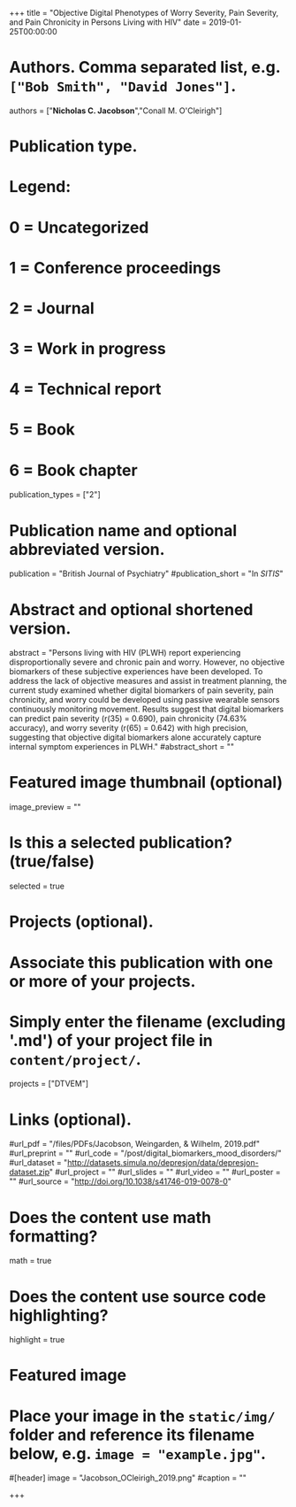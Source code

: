 +++
title = "Objective Digital Phenotypes of Worry Severity, Pain Severity, and Pain Chronicity in Persons Living with HIV"
date = 2019-01-25T00:00:00

# Authors. Comma separated list, e.g. `["Bob Smith", "David Jones"]`.
authors = ["**Nicholas C. Jacobson**","Conall M. O'Cleirigh"]

# Publication type.
# Legend:
# 0 = Uncategorized
# 1 = Conference proceedings
# 2 = Journal
# 3 = Work in progress
# 4 = Technical report
# 5 = Book
# 6 = Book chapter
publication_types = ["2"]

# Publication name and optional abbreviated version.
publication = "British Journal of Psychiatry"
#publication_short = "In *SITIS*"

# Abstract and optional shortened version.
abstract = "Persons living with HIV (PLWH) report experiencing disproportionally severe and chronic pain and worry. However, no objective biomarkers of these subjective experiences have been developed. To address the lack of objective measures and assist in treatment planning, the current study examined whether digital biomarkers of pain severity, pain chronicity, and worry could be developed using passive wearable sensors continuously monitoring movement. Results suggest that digital biomarkers can predict pain severity (r(35) = 0.690), pain chronicity (74.63% accuracy), and worry severity (r(65) = 0.642) with high precision, suggesting that objective digital biomarkers alone accurately capture internal symptom experiences in PLWH."
#abstract_short = ""

# Featured image thumbnail (optional)
image_preview = ""

# Is this a selected publication? (true/false)
selected = true

# Projects (optional).
#   Associate this publication with one or more of your projects.
#   Simply enter the filename (excluding '.md') of your project file in `content/project/`.
projects = ["DTVEM"]

# Links (optional).
#url_pdf = "/files/PDFs/Jacobson, Weingarden, & Wilhelm, 2019.pdf"
#url_preprint = ""
#url_code = "/post/digital_biomarkers_mood_disorders/"
#url_dataset = "http://datasets.simula.no/depresjon/data/depresjon-dataset.zip"
#url_project = ""
#url_slides = ""
#url_video = ""
#url_poster = ""
#url_source = "http://doi.org/10.1038/s41746-019-0078-0"

# Does the content use math formatting?
math = true

# Does the content use source code highlighting?
highlight = true

# Featured image
# Place your image in the `static/img/` folder and reference its filename below, e.g. `image = "example.jpg"`.
#[header]
image = "Jacobson_OCleirigh_2019.png"
#caption = ""

+++

